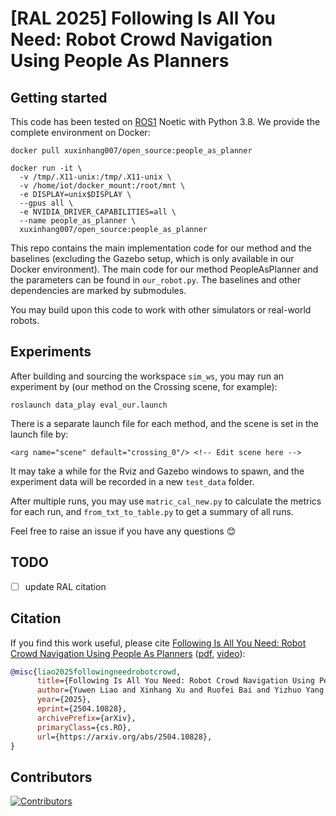 # [RAL 2025] Following Is All You Need: Robot Crowd Navigation Using People As Planners

## Getting started
This code has been tested on [ROS1](https://wiki.ros.org/ROS/Tutorials) Noetic with Python 3.8. 
We provide the complete environment on Docker:
```
docker pull xuxinhang007/open_source:people_as_planner

docker run -it \
  -v /tmp/.X11-unix:/tmp/.X11-unix \
  -v /home/iot/docker_mount:/root/mnt \
  -e DISPLAY=unix$DISPLAY \
  --gpus all \
  -e NVIDIA_DRIVER_CAPABILITIES=all \
  --name people_as_planner \
  xuxinhang007/open_source:people_as_planner
```

This repo contains the main implementation code for our method and the baselines (excluding the Gazebo setup, which is only available in our Docker environment). 
The main code for our method PeopleAsPlanner and the parameters can be found in `our_robot.py`.
The baselines and other dependencies are marked by submodules.

You may build upon this code to work with other simulators or real-world robots.

## Experiments
After building and sourcing the workspace `sim_ws`, you may run an experiment by (our method on the Crossing scene, for example):
```
roslaunch data_play eval_our.launch
```
There is a separate launch file for each method, and the scene is set in the launch file by:
```
<arg name="scene" default="crossing_0"/> <!-- Edit scene here -->
```
It may take a while for the Rviz and Gazebo windows to spawn, and the experiment data will be recorded in a new `test_data` folder. 

After multiple runs, you may use `matric_cal_new.py` to calculate the metrics for each run, and `from_txt_to_table.py` to get a summary of all runs.

Feel free to raise an issue if you have any questions :blush:

## TODO
- [ ] update RAL citation

## Citation
If you find this work useful, please cite [Following Is All You Need: Robot Crowd Navigation Using People As Planners](https://arxiv.org/abs/2504.10828) ([pdf](https://arxiv.org/abs/2504.10828), [video](https://youtu.be/xnX6_-D2ZfQ)):

```bibtex
@misc{liao2025followingneedrobotcrowd,
      title={Following Is All You Need: Robot Crowd Navigation Using People As Planners}, 
      author={Yuwen Liao and Xinhang Xu and Ruofei Bai and Yizhuo Yang and Muqing Cao and Shenghai Yuan and Lihua Xie},
      year={2025},
      eprint={2504.10828},
      archivePrefix={arXiv},
      primaryClass={cs.RO},
      url={https://arxiv.org/abs/2504.10828}, 
}
```

## Contributors
[![Contributors](https://img.shields.io/github/contributors/centiLinda/PeopleAsPlanner.svg)](https://github.com/centiLinda/PeopleAsPlanner/graphs/contributors)
